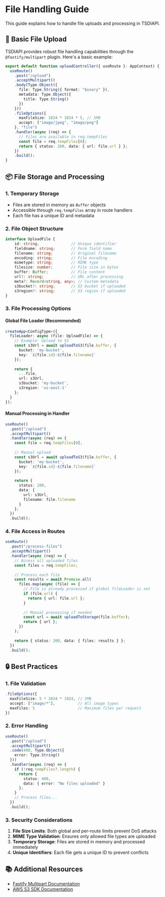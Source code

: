 # File Handling Guide

This guide explains how to handle file uploads and processing in TSDIAPI.

## 🚀 Basic File Upload

TSDIAPI provides robust file handling capabilities through the `@fastify/multipart` plugin. Here's a basic example:

```typescript
export default function uploadController({ useRoute }: AppContext) {
  useRoute()
    .post("/upload")
    .acceptMultipart()
    .body(Type.Object({
      file: Type.String({ format: "binary" }),
      metadata: Type.Object({
        title: Type.String()
      })
    }))
    .fileOptions({
      maxFileSize: 1024 * 1024 * 5, // 5MB
      accept: ["image/jpeg", "image/png"]
    }, "file")
    .handler(async (req) => {
      // Files are available in req.tempFiles
      const file = req.tempFiles[0];
      return { status: 200, data: { url: file.url } };
    })
    .build();
}
```

## 📦 File Storage and Processing

### 1. Temporary Storage
- Files are stored in memory as `Buffer` objects
- Accessible through `req.tempFiles` array in route handlers
- Each file has a unique ID and metadata

### 2. File Object Structure
```typescript
interface UploadFile {
    id: string;              // Unique identifier
    fieldname: string;       // Form field name
    filename: string;        // Original filename
    encoding: string;        // File encoding
    mimetype: string;        // MIME type
    filesize: number;        // File size in bytes
    buffer: Buffer;          // File content
    url?: string;            // URL after processing
    meta?: Record<string, any>; // Custom metadata
    s3bucket?: string;       // S3 bucket if uploaded
    s3region?: string;       // S3 region if uploaded
}
```

### 3. File Processing Options

#### Global File Loader (Recommended)
```typescript
createApp<ConfigType>({
  fileLoader: async (file: UploadFile) => {
    // Example: Upload to S3
    const s3Url = await uploadToS3(file.buffer, {
      bucket: 'my-bucket',
      key: `${file.id}-${file.filename}`
    });
    
    return {
      ...file,
      url: s3Url,
      s3bucket: 'my-bucket',
      s3region: 'us-east-1'
    };
  }
});
```

#### Manual Processing in Handler
```typescript
useRoute()
  .post("/upload")
  .acceptMultipart()
  .handler(async (req) => {
    const file = req.tempFiles[0];
    
    // Manual upload
    const s3Url = await uploadToS3(file.buffer, {
      bucket: 'my-bucket',
      key: `${file.id}-${file.filename}`
    });
    
    return { 
      status: 200, 
      data: { 
        url: s3Url,
        filename: file.filename
      } 
    };
  })
  .build();
```

### 4. File Access in Routes
```typescript
useRoute()
  .post("/process-files")
  .acceptMultipart()
  .handler(async (req) => {
    // Access all uploaded files
    const files = req.tempFiles;
    
    // Process each file
    const results = await Promise.all(
      files.map(async (file) => {
        // File is already processed if global fileLoader is set
        if (file.url) {
          return { url: file.url };
        }
        
        // Manual processing if needed
        const url = await uploadToStorage(file.buffer);
        return { url };
      })
    );
    
    return { status: 200, data: { files: results } };
  })
  .build();
```

## 🔒 Best Practices

### 1. File Validation
```typescript
.fileOptions({
  maxFileSize: 5 * 1024 * 1024, // 5MB
  accept: ["image/*"],          // All image types
  maxFiles: 5                   // Maximum files per request
})
```

### 2. Error Handling
```typescript
useRoute()
  .post("/upload")
  .acceptMultipart()
  .code(400, Type.Object({
    error: Type.String()
  }))
  .handler(async (req) => {
    if (!req.tempFiles?.length) {
      return { 
        status: 400, 
        data: { error: "No files uploaded" } 
      };
    }
    // Process files...
  })
  .build();
```

### 3. Security Considerations
1. **File Size Limits**: Both global and per-route limits prevent DoS attacks
2. **MIME Type Validation**: Ensures only allowed file types are uploaded
3. **Temporary Storage**: Files are stored in memory and processed immediately
4. **Unique Identifiers**: Each file gets a unique ID to prevent conflicts

## 📚 Additional Resources

- [Fastify Multipart Documentation](https://github.com/fastify/fastify-multipart)
- [AWS S3 SDK Documentation](https://docs.aws.amazon.com/sdk-for-javascript/v3/developer-guide/s3-example-creating-buckets.html) 